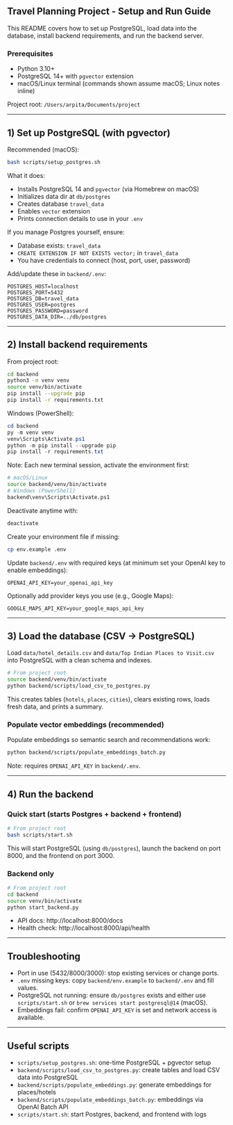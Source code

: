 ## Travel Planning Project - Setup and Run Guide

This README covers how to set up PostgreSQL, load data into the database, install backend requirements, and run the backend server.

### Prerequisites
- Python 3.10+
- PostgreSQL 14+ with `pgvector` extension
- macOS/Linux terminal (commands shown assume macOS; Linux notes inline)

Project root: `/Users/arpita/Documents/project`

---

## 1) Set up PostgreSQL (with pgvector)

Recommended (macOS):
```bash
bash scripts/setup_postgres.sh
```
What it does:
- Installs PostgreSQL 14 and `pgvector` (via Homebrew on macOS)
- Initializes data dir at `db/postgres`
- Creates database `travel_data`
- Enables `vector` extension
- Prints connection details to use in your `.env`

If you manage Postgres yourself, ensure:
- Database exists: `travel_data`
- `CREATE EXTENSION IF NOT EXISTS vector;` in `travel_data`
- You have credentials to connect (host, port, user, password)

Add/update these in `backend/.env`:
```env
POSTGRES_HOST=localhost
POSTGRES_PORT=5432
POSTGRES_DB=travel_data
POSTGRES_USER=postgres
POSTGRES_PASSWORD=password
POSTGRES_DATA_DIR=../db/postgres
```

---

## 2) Install backend requirements
From project root:
```bash
cd backend
python3 -m venv venv
source venv/bin/activate
pip install --upgrade pip
pip install -r requirements.txt
```
Windows (PowerShell):
```powershell
cd backend
py -m venv venv
venv\Scripts\Activate.ps1
python -m pip install --upgrade pip
pip install -r requirements.txt
```

Note: Each new terminal session, activate the environment first:
```bash
# macOS/Linux
source backend/venv/bin/activate
# Windows (PowerShell)
backend\venv\Scripts\Activate.ps1
```
Deactivate anytime with:
```bash
deactivate
```
Create your environment file if missing:
```bash
cp env.example .env
```
Update `backend/.env` with required keys (at minimum set your OpenAI key to enable embeddings):
```env
OPENAI_API_KEY=your_openai_api_key
```
Optionally add provider keys you use (e.g., Google Maps):
```env
GOOGLE_MAPS_API_KEY=your_google_maps_api_key
```

---

## 3) Load the database (CSV → PostgreSQL)
Load `data/hotel_details.csv` and `data/Top Indian Places to Visit.csv` into PostgreSQL with a clean schema and indexes.
```bash
# From project root
source backend/venv/bin/activate
python backend/scripts/load_csv_to_postgres.py
```
This creates tables (`hotels`, `places`, `cities`), clears existing rows, loads fresh data, and prints a summary.

### Populate vector embeddings (recommended)
Populate embeddings so semantic search and recommendations work:
```bash
python backend/scripts/populate_embeddings_batch.py
```
Note: requires `OPENAI_API_KEY` in `backend/.env`.

---

## 4) Run the backend
### Quick start (starts Postgres + backend + frontend)
```bash
# From project root
bash scripts/start.sh
```
This will start PostgreSQL (using `db/postgres`), launch the backend on port 8000, and the frontend on port 3000.

### Backend only
```bash
# From project root
cd backend
source venv/bin/activate
python start_backend.py
```
- API docs: http://localhost:8000/docs
- Health check: http://localhost:8000/api/health

---

## Troubleshooting
- Port in use (5432/8000/3000): stop existing services or change ports.
- `.env` missing keys: copy `backend/env.example` to `backend/.env` and fill values.
- PostgreSQL not running: ensure `db/postgres` exists and either use `scripts/start.sh` or `brew services start postgresql@14` (macOS).
- Embeddings fail: confirm `OPENAI_API_KEY` is set and network access is available.

---

## Useful scripts
- `scripts/setup_postgres.sh`: one-time PostgreSQL + pgvector setup
- `backend/scripts/load_csv_to_postgres.py`: create tables and load CSV data into PostgreSQL
- `backend/scripts/populate_embeddings.py`: generate embeddings for places/hotels
- `backend/scripts/populate_embeddings_batch.py`: embeddings via OpenAI Batch API
- `scripts/start.sh`: start Postgres, backend, and frontend with logs
